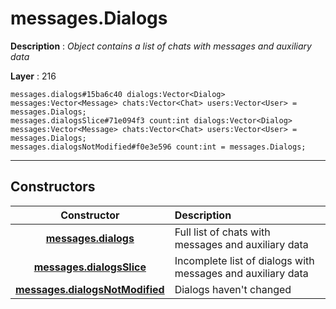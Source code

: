 # messages.Dialogs

**Description** : *Object contains a list of chats with messages and auxiliary data*

**Layer** : 216

```tl
messages.dialogs#15ba6c40 dialogs:Vector<Dialog> messages:Vector<Message> chats:Vector<Chat> users:Vector<User> = messages.Dialogs;
messages.dialogsSlice#71e094f3 count:int dialogs:Vector<Dialog> messages:Vector<Message> chats:Vector<Chat> users:Vector<User> = messages.Dialogs;
messages.dialogsNotModified#f0e3e596 count:int = messages.Dialogs;
```

---

## Constructors

| Constructor | Description |
| :---: | :--- |
| [**messages.dialogs**](constructor/messages.dialogs) | Full list of chats with messages and auxiliary data |
| [**messages.dialogsSlice**](constructor/messages.dialogsSlice) | Incomplete list of dialogs with messages and auxiliary data |
| [**messages.dialogsNotModified**](constructor/messages.dialogsNotModified) | Dialogs haven't changed |